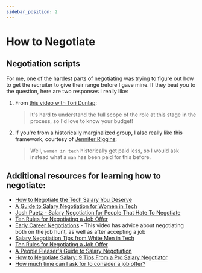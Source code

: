 ```yaml
---
sidebar_position: 2
---
```


# How to Negotiate

## Negotiation scripts

For me, one of the hardest parts of negotiating was trying to figure out how to get the recruiter to give their range before I gave mine. If they beat you to the question, here are two responses I really like:

1. From [this video with Tori Dunlap](https://www.youtube.com/watch?v=w2eWCCG3pW4):

    > It's hard to understand the full scope of the role at this stage in the process, so I'd love to know your budget!

2. If you're from a historically marginalized group, I also really like this framework, courtesy of [Jennifer Riggins](https://www.linkedin.com/posts/jkriggins_womenintech-activity-7130223925334085633-WF2c):

    > Well, `women in tech` historically get paid less, so I would ask instead what a `man` has been paid for this before.

## Additional resources for learning how to negotiate:

- [How to Negotiate the Tech Salary You Deserve](https://thenewstack.io/how-to-negotiate-the-tech-salary-you-deserve/)
- [A Guide to Salary Negotiation for Women in Tech](https://www.myhatchpad.com/insight/a-guide-to-salary-negotiation-for-women-in-tech/)
- [Josh Puetz - Salary Negotiation for People That Hate To Negotiate](https://www.youtube.com/watch?v=saWdQnBNss0)
- [Ten Rules for Negotiating a Job Offer](https://www.freecodecamp.org/news/ten-rules-for-negotiating-a-job-offer-ee17cccbdab6/)
- [Early Career Negotiations](https://yougotthis.io/library/early-career-negotiation/) - This video has advice about negotiating both on the job hunt, as well as after accepting a job
- [Salary Negotiation Tips from White Men in Tech](https://www.keirstenbrager.tech/salarytips-part1/)
- [Ten Rules for Negotiating a Job Offer](https://haseebq.com/my-ten-rules-for-negotiating-a-job-offer/)
- [A People Pleaser's Guide to Salary Negotiation](https://m.youtube.com/watch?v=4EoMYQ6fmss)
- [How to Negotiate Salary: 9 Tips From a Pro Salary Negotiator](https://fearlesssalarynegotiation.com/salary-negotiation-guide/)
- [How much time can I ask for to consider a job offer?](https://www.askamanager.org/2025/01/how-much-time-can-i-ask-for-to-consider-a-job-offer.html)
